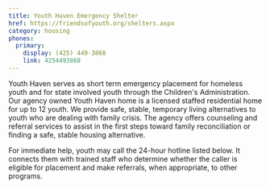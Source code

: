```yaml
---
title: Youth Haven Emergency Shelter
href: https://friendsofyouth.org/shelters.aspx
category: housing
phones:
  primary:
    display: (425) 449-3868
    link: 4254493868
---
```


Youth Haven serves as short term emergency placement for homeless youth and for state involved youth through the Children's Administration. Our agency owned Youth Haven home is a licensed staffed residential home for up to 12 youth. We provide safe, stable, temporary living alternatives to youth who are dealing with family crisis. The agency offers counseling and referral services to assist in the first steps toward family reconciliation or finding a safe, stable housing alternative.

For immediate help, youth may call the 24-hour hotline listed below. It connects them with trained staff who determine whether the caller is eligible for placement and make referrals, when appropriate, to other programs.
